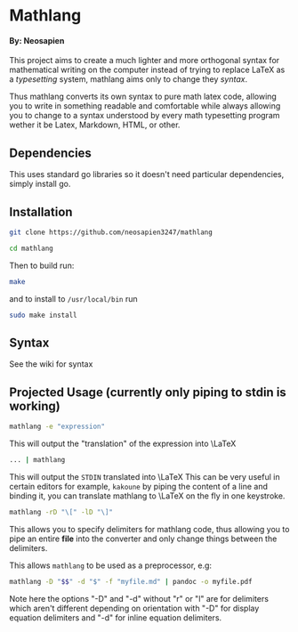 # Mathlang

#### By: Neosapien

This project aims to create a much lighter and more orthogonal syntax for mathematical writing on the computer
instead of trying to replace LaTeX as a *typesetting* system, mathlang aims only to change they *syntax*.

Thus mathlang converts its own syntax to pure math latex code, allowing you to write in something readable and comfortable
while always allowing you to change to a syntax understood by every math typesetting program wether it be Latex, Markdown, HTML,
or other.

## Dependencies
This uses standard go libraries so it doesn't need particular dependencies, simply install go.

## Installation
```bash
git clone https://github.com/neosapien3247/mathlang
```
```bash
cd mathlang
```
Then to build run:
```bash
make
```
and to install to `/usr/local/bin` run
```bash
sudo make install
```

## Syntax
See the wiki for syntax

## Projected Usage (currently only piping to stdin is working)

```bash
mathlang -e "expression"
```
This will output the "translation" of the expression into \LaTeX

```bash
... | mathlang
```
This will output the `STDIN` translated into \LaTeX
This can be very useful in certain editors for example, `kakoune`
by piping the content of a line and binding it, you can translate
mathlang to \LaTeX on the fly in one keystroke.

```bash
mathlang -rD "\[" -lD "\]"
```

This allows you to specify delimiters for mathlang code,
thus allowing you to pipe an entire **file** into the converter and only change things between
the delimiters.

This allows `mathlang` to be used as a preprocessor, e.g:
```bash
mathlang -D "$$" -d "$" -f "myfile.md" | pandoc -o myfile.pdf
```

Note here the options "-D" and "-d" without "r" or "l" are for delimiters which aren't different depending on orientation
with "-D" for display equation delimiters and "-d" for inline equation delimiters.

